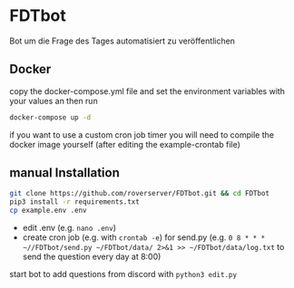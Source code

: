 # FDTbot

Bot um die Frage des Tages automatisiert zu veröffentlichen

## Docker

copy the docker-compose.yml file and set the environment variables with your values an then run
```sh
docker-compose up -d
```
if you want to use a custom cron job timer you will need to compile the docker image yourself (after editing the example-crontab file)

## manual Installation

```sh
git clone https://github.com/roverserver/FDTbot.git && cd FDTbot
pip3 install -r requirements.txt
cp example.env .env
```

- edit .env (e.g. `nano .env`)
- create cron job (e.g. with `crontab -e`) for send.py (e.g. `0 8 * * * ~//FDTbot/send.py ~/FDTbot/data/ 2>&1 >> ~/FDTbot/data/log.txt` to send the question every day at 8:00)

start bot to add questions from discord with `python3 edit.py`
